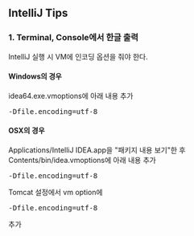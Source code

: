 ## IntelliJ Tips

### 1. Terminal, Console에서 한글 출력
IntelliJ 실행 시 VM에 인코딩 옵션을 줘야 한다.

#### Windows의 경우
idea64.exe.vmoptions에 아래 내용 추가  
<pre>-Dfile.encoding=utf-8</pre>

#### OSX의 경우
Applications/IntelliJ IDEA.app을 "패키지 내용 보기"한 후 Contents/bin/idea.vmoptions에 아래 내용 추가  
<pre>-Dfile.encoding=utf-8</pre>

Tomcat 설정에서 vm option에 <pre>-Dfile.encoding=utf-8</pre> 추가